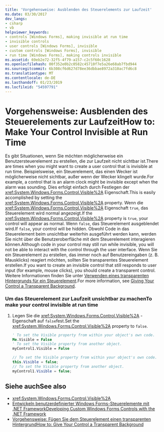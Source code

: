 ```yaml
---
title: 'Vorgehensweise: Ausblenden des Steuerelements zur Laufzeit'
ms.date: 03/30/2017
dev_langs:
- csharp
- vb
helpviewer_keywords:
- controls [Windows Forms], making invisible at run time
- invisible controls
- user controls [Windows Forms], invisible
- custom controls [Windows Forms], invisible
- run time [Windows Forms], making controls invisible
ms.assetid: 69eb2e72-32f5-4f79-a157-c2c5f60c1628
ms.openlocfilehash: 00f352e0b2c0582c45710f7e5a26e68ab7fbd944
ms.sourcegitcommit: 6b308cf6d627d78ee36dbbae8972a310ac7fd6c8
ms.translationtype: MT
ms.contentlocale: de-DE
ms.lasthandoff: 01/23/2019
ms.locfileid: "54597791"
---
```

# <a name="how-to-make-your-control-invisible-at-run-time"></a><span data-ttu-id="ba835-102">Vorgehensweise: Ausblenden des Steuerelements zur Laufzeit</span><span class="sxs-lookup"><span data-stu-id="ba835-102">How to: Make Your Control Invisible at Run Time</span></span>
<span data-ttu-id="ba835-103">Es gibt Situationen, wenn Sie möchten möglicherweise ein Benutzersteuerelement zu erstellen, die zur Laufzeit nicht sichtbar ist.</span><span class="sxs-lookup"><span data-stu-id="ba835-103">There are times when you might want to create a user control that is invisible at run time.</span></span> <span data-ttu-id="ba835-104">Beispielsweise, ein Steuerelement, das einen Wecker ist möglicherweise nicht sichtbar, außer wenn der Wecker klingelt wurde.</span><span class="sxs-lookup"><span data-stu-id="ba835-104">For example, a control that is an alarm clock might be invisible except when the alarm was sounding.</span></span> <span data-ttu-id="ba835-105">Dies erfolgt einfach durch Festlegen der <xref:System.Windows.Forms.Control.Visible%2A> Eigenschaft.</span><span class="sxs-lookup"><span data-stu-id="ba835-105">This is easily accomplished by setting the <xref:System.Windows.Forms.Control.Visible%2A> property.</span></span> <span data-ttu-id="ba835-106">Wenn die <xref:System.Windows.Forms.Control.Visible%2A> Eigenschaft `true`, das Steuerelement wird normal angezeigt.</span><span class="sxs-lookup"><span data-stu-id="ba835-106">If the <xref:System.Windows.Forms.Control.Visible%2A> property is `true`, your control will appear as normal.</span></span> <span data-ttu-id="ba835-107">Wenn `false`, das Steuerelement ausgeblendet wird.</span><span class="sxs-lookup"><span data-stu-id="ba835-107">If `false`, your control will be hidden.</span></span> <span data-ttu-id="ba835-108">Obwohl Code in das Steuerelement beim unsichtbar weiterhin ausgeführt werden kann, werden Sie nicht über die Benutzeroberfläche mit dem Steuerelement interagieren können.</span><span class="sxs-lookup"><span data-stu-id="ba835-108">Although code in your control may still run while invisible, you will not be able to interact with the control through the user interface.</span></span> <span data-ttu-id="ba835-109">Wenn Sie ein Steuerelement zu erstellen, das immer noch auf Benutzereingaben (z. B. Mausklicks) reagiert möchten, sollten Sie transparentes Steuerelement erstellen.</span><span class="sxs-lookup"><span data-stu-id="ba835-109">If you want to create an invisible control that still responds to user input (for example, mouse clicks), you should create a transparent control.</span></span> <span data-ttu-id="ba835-110">Weitere Informationen finden Sie unter [Verwenden eines transparenten Hintergrunds für ein Steuerelement](../../../../docs/framework/winforms/controls/how-to-give-your-control-a-transparent-background.md).</span><span class="sxs-lookup"><span data-stu-id="ba835-110">For more information, see [Giving Your Control a Transparent Background](../../../../docs/framework/winforms/controls/how-to-give-your-control-a-transparent-background.md).</span></span>  
  
### <a name="to-make-your-control-invisible-at-run-time"></a><span data-ttu-id="ba835-111">Um das Steuerelement zur Laufzeit unsichtbar zu machen</span><span class="sxs-lookup"><span data-stu-id="ba835-111">To make your control invisible at run time</span></span>  
  
1.  <span data-ttu-id="ba835-112">Legen Sie die <xref:System.Windows.Forms.Control.Visible%2A> -Eigenschaft auf `false`fest.</span><span class="sxs-lookup"><span data-stu-id="ba835-112">Set the <xref:System.Windows.Forms.Control.Visible%2A> property to `false`.</span></span>  
  
    ```vb  
    ' To set the Visible property from within your object's own code.  
    Me.Visible = False  
    ' To set the Visible property from another object.  
    myControl1.Visible = False  
    ```  
  
    ```csharp  
    // To set the Visible property from within your object's own code.  
    this.Visible = false;  
    // To set the Visible property from another object.  
    myControl1.Visible = false;  
    ```  
  
## <a name="see-also"></a><span data-ttu-id="ba835-113">Siehe auch</span><span class="sxs-lookup"><span data-stu-id="ba835-113">See also</span></span>
- <xref:System.Windows.Forms.Control.Visible%2A>
- [<span data-ttu-id="ba835-114">Entwickeln benutzerdefinierter Windows Forms-Steuerelemente mit .NET Framework</span><span class="sxs-lookup"><span data-stu-id="ba835-114">Developing Custom Windows Forms Controls with the .NET Framework</span></span>](../../../../docs/framework/winforms/controls/developing-custom-windows-forms-controls.md)
- [<span data-ttu-id="ba835-115">Vorgehensweise: Fügen Sie dem Steuerelement einen transparenten Hintergrund</span><span class="sxs-lookup"><span data-stu-id="ba835-115">How to: Give Your Control a Transparent Background</span></span>](../../../../docs/framework/winforms/controls/how-to-give-your-control-a-transparent-background.md)
